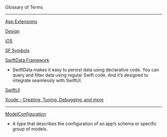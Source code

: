 Glossary of Terms

- - - -

[App Extensions](https://developer.apple.com/app-extensions/)

[Design](https://developer.apple.com/design/)

[iOS](https://developer.apple.com/ios/)

[SF Symbols](https://developer.apple.com/sf-symbols/)

[SwiftData Framework](https://developer.apple.com/xcode/swiftdata/)

* SwiftData makes it easy to persist data using declarative code. You can query and filter data using regular Swift code. And it’s designed     to integrate seamlessly with SwiftUI.

[SwiftUI](https://developer.apple.com/xcode/swiftui/)

[Xcode - Creating, Tuning, Debugging, and more](https://developer.apple.com/documentation/xcode)

- - - -

[ModelConfiguration](https://developer.apple.com/documentation/swiftdata/modelconfiguration)
* A type that describes the configuration of an app’s schema or specific group of models.
